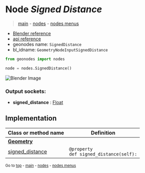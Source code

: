 # Node *Signed Distance*

> [main](../index.md) - [nodes](nodes.md) - [nodes menus](nodes_menus.md)

- [Blender reference](https://docs.blender.org/manual/en/latest/modeling/geometry_nodes/i.html)
- [api reference](https://docs.blender.org/api/current/bpy.types.GeometryNodeInputSignedDistance.html)
- geonodes name: `SignedDistance`
- bl_idname: `GeometryNodeInputSignedDistance`

```python
from geonodes import nodes

node = nodes.SignedDistance()
```

![Blender Image](https://docs.blender.org/manual/en/latest/_images/node-types_GeometryNodeInputSignedDistance.webp)

### Output sockets:

- **signed_distance** : [Float](Float.md)

## Implementation

| Class or method name | Definition |
|----------------------|------------|
| **[Geometry](Geometry.md)** |
| [signed_distance](Geometry.md#signed_distance) | `@property`<br> `def signed_distance(self):` |

<sub>Go to [top](#node-Signed-Distance) - [main](../index.md) - [nodes](nodes.md) - [nodes menus](nodes_menus.md)</sub>

